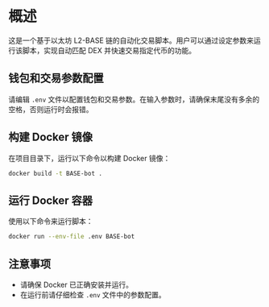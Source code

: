 # 概述

这是一个基于以太坊 L2-BASE 链的自动化交易脚本。用户可以通过设定参数来运行该脚本，实现自动匹配 DEX 并快速交易指定代币的功能。

## 钱包和交易参数配置

请编辑 `.env` 文件以配置钱包和交易参数。在输入参数时，请确保末尾没有多余的空格，否则运行时会报错。

## 构建 Docker 镜像

在项目目录下，运行以下命令以构建 Docker 镜像：

```bash
docker build -t BASE-bot .
```

## 运行 Docker 容器

使用以下命令来运行脚本：

```bash
docker run --env-file .env BASE-bot
```

## 注意事项

- 请确保 Docker 已正确安装并运行。
- 在运行前请仔细检查 `.env` 文件中的参数配置。
